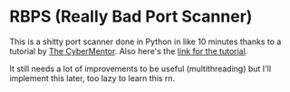 # RBPS (Really Bad Port Scanner)

This is a shitty port scanner done in Python in like 10 minutes thanks to a tutorial by [The CyberMentor](https://github.com/hmaverickadams). Also here's the [link for the tutorial](https://www.youtube.com/watch?v=3Kq1MIfTWCE&t=11405s).

It still needs a lot of improvements to be useful (multithreading) but I'll implement this later, too lazy to learn this rn.

